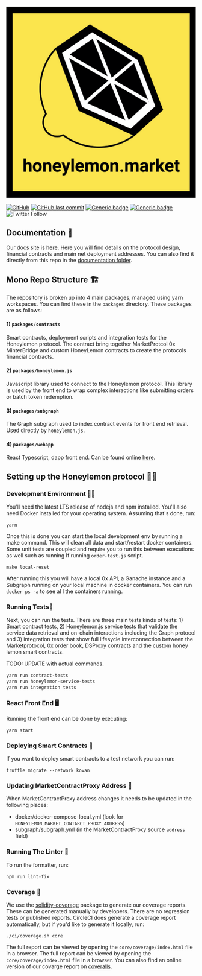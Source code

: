 ![HoneyLemonLogo Logo](.gitbook/assets/Logo.png)

[![GitHub](https://img.shields.io/github/license/carboclan/dapp.honeylemon.market)](https://github.com/carboclan/dapp.honeylemon.market/blob/master/LICENSE) [![GitHub last commit](https://img.shields.io/github/last-commit/carboclan/dapp.honeylemon.market)](https://github.com/carboclan/dapp.honeylemon.market/commits/master) [![Generic badge](https://img.shields.io/badge/homepage-view-red.svg)](https://app.honeylemon.market/) [![Generic badge](https://img.shields.io/badge/telegram-join-green.svg)](https://t.me/joinchat/I9o0JBU3JKkxb-yRSkIFvA) ![Twitter Follow](https://img.shields.io/twitter/follow/HoneylemonM?style=social)

## Documentation 📖

Our docs site is [here](https://docs.honeylemon.market). Here you will find details on the protocol design, financial contracts and main net deployment addresses. You can also find it directly from this repo in the [documentation folder](https://github.com/carboclan/dapp.honeylemon.market/tree/72ee3b42bd4888ec1d0bace7112c562b16f71719/docs/README.md).

## Mono Repo Structure 🏗

The repository is broken up into 4 main packages, managed using yarn workspaces. You can find these in the `packages` directory. These packages are as follows:

#### 1\) **`packages/contracts`**

Smart contracts, deployment scripts and integration tests for the Honeylemon protocol. The contract bring together MarketProtcol 0x MinterBridge and custom HoneyLemon contracts to create the protocols financial contracts.

#### 2\) **`packages/honeylemon.js`**

Javascript library used to connect to the Honeylemon protocol. This library is used by the front end to wrap complex interactions like submitting orders or batch token redemption.

#### 3\) **`packages/subgraph`**

The Graph subgraph used to index contract events for front end retrieval. Used directly by `honeylemon.js`.

#### 4\) **`packages/webapp`**

React Typescript, dapp front end. Can be found online [here](https://app.honeylemon.market).

## Setting up the Honeylemon protocol 👩‍💻

### Development Environment 👷‍♂️

You'll need the latest LTS release of nodejs and npm installed. You'll also need Docker installed for your operating system. Assuming that's done, run:

```text
yarn
```

Once this is done you can start the local development env by running a make command. This will clean all data and start/restart docker containers. Some unit tests are coupled and require you to run this between executions as well such as running If running `order-test.js` script.

```text
make local-reset
```

After running this you will have a local 0x API, a Ganache instance and a Subgraph running on your local machine in docker containers. You can run `docker ps -a` to see al l the containers running.

### Running Tests🧪

Next, you can run the tests. There are three main tests kinds of tests: 1\) Smart contract tests, 2\) Honeylemon.js service tests that validate the service data retrieval and on-chain interactions including the Graph protocol and 3\) integration tests that show full lifesycle interconnection between the Marketprotocol, 0x order book, DSProxy contracts and the custom honey lemon smart contracts.

TODO: UPDATE with actual commands.

```text
yarn run contract-tests
yarn run honeylemon-service-tests
yarn run integration tests
```

### React Front End 🖥

Running the front end can be done by executing:

```text
yarn start
```

### Deploying Smart Contracts 🧨

If you want to deploy smart contracts to a test network you can run:

```text
truffle migrate --network kovan
```

### Updating MarketContractProxy Address 🚀

When MarketContractProxy address changes it needs to be updated in the following places:

- docker/docker-compose-local.yml \(look for `HONEYLEMON_MARKET_CONTARCT_PROXY_ADDRESS`\)
- subgraph/subgraph.yml \(in the MarketContractProxy source `address` field\)

### Running The Linter 🧽

To run the formatter, run:

```text
npm run lint-fix
```

### Coverage 🔎

We use the [solidity-coverage](https://github.com/sc-forks/solidity-coverage) package to generate our coverage reports. These can be generated manually by developers. There are no regression tests or published reports. CircleCI does generate a coverage report automatically, but if you'd like to generate it locally, run:

```text
./ci/coverage.sh core
```

The full report can be viewed by opening the `core/coverage/index.html` file in a browser. The full report can be viewed by opening the `core/coverage/index.html` file in a browser. You can also find an online version of our covarge report on [coveralls](https://coveralls.io/github/dapp.honeylemon.market).
